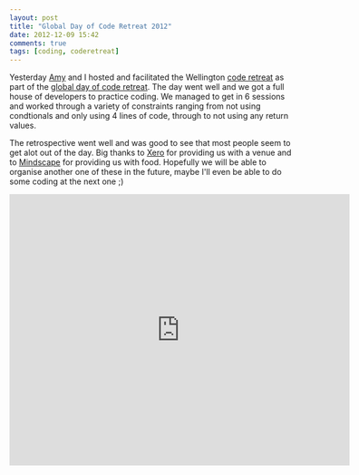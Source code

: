 ```yaml
---
layout: post
title: "Global Day of Code Retreat 2012"
date: 2012-12-09 15:42
comments: true
tags: [coding, coderetreat]
---
```


Yesterday [Amy](http://amy.palamounta.in) and I hosted and facilitated the Wellington [code retreat](http://coderetreat.org/) as part of the [global day of code retreat](http://globalday.coderetreat.org/). The day went well and we got a full house of developers to practice coding. We managed to get in 6 sessions and worked through a variety of constraints ranging from not using condtionals and only using 4 lines of code, through to not using any return values.

<!--more-->

The retrospective went well and was good to see that most people seem to get alot out of the day. Big thanks to [Xero](http://www.xero.com) for providing us with a venue and to [Mindscape](http://www.mindscapehq.com) for providing us with food. Hopefully we will be able to organise another one of these in the future, maybe I'll even be able to do some coding at the next one ;)

<iframe src="https://docs.google.com/presentation/embed?id=1B8j8QdsY-vUGLBsc0NKKlN-QOlPovYNXJyWOp6poL2M&start=true&loop=true&delayms=3000" frameborder="0" width="600" height="479" allowfullscreen="true" mozallowfullscreen="true" webkitallowfullscreen="true"></iframe>

